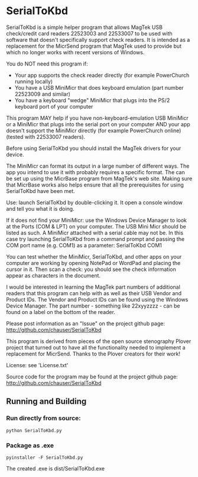 # SerialToKbd

SerialToKbd is a simple helper program that allows MagTek USB check/credit card
readers 22523003 and 22533007 to be used with software that doesn't specifically support check readers.
It is intended as a replacement for the MicrSend program that MagTek used to provide but which no
longer works with recent versions of Windows.

You do NOT need this program if:
* Your app supports the check reader directly (for example PowerChurch running locally)
* You have a USB MiniMicr that does keyboard emulation (part number 22523009 and similar)
* You have a keyboard "wedge" MiniMicr that plugs into the PS/2 keyboard port of your computer

This program MAY help if you have non-keyboard-emulation USB MiniMicr or a MiniMicr that plugs into
the serial port on your computer AND your app doesn't support the MiniMicr directly (for example
PowerChurch online) (tested with 22533007 readers).

Before using SerialToKbd you should install the MagTek drivers for your device.

The MiniMicr can format its output in a large number of different ways. The app you intend to use it with
probably requires a specific format. The can be set up using the MicrBase program from MagTek's web site.
Making sure that MicrBase works also helps ensure that all the prerequisites for using SerialToKbd have
been met.

Use: launch SerialToKbd by double-clicking it. It open a console window and tell you what it is doing.

If it does not find your MiniMicr: use the Windows Device Manager to look at the Ports (COM & LPT) on your computer.
The USB Mini Micr should be listed as such. A MiniMicr attached with a serial cable may not be. In this case
try launching SerialToKbd from a command prompt and passing the COM port name (e.g. COM1) as a parameter:
    SerialToKbd COM1

You can test whether the MiniMicr, SerialToKbd, and other apps on your computer are working by
opening NotePad or WordPad and placing the cursor in it. Then scan a check: you should see the check
information appear as characters in the document.

I would be interested in learning the MagTek part numbers of additional readers that this program
can help with as well as their USB Vendor and Product IDs. The Vendor and Product IDs can be found
using the Windows Device Manager. The part number - something like 22xyyzzzz -
can be found on a label on the bottom of the reader.

Please post information as an "Issue" on the project github page:
    http://github.com/chauser/SerialToKbd

This program is derived from pieces of the open source stenography Plover project that turned out to have all the functionality
needed to implement a replacement for MicrSend. Thanks to the Plover creators for their work!

License: see 'License.txt'

Source code for the program may be found at the project github page:
    http://github.com/chauser/SerialToKbd

## Running and Building

### Run directly from source:
    python SerialToKbd.py

### Package as .exe
    pyinstaller -F SerialToKbd.py

The created .exe is dist/SerialToKbd.exe
   
